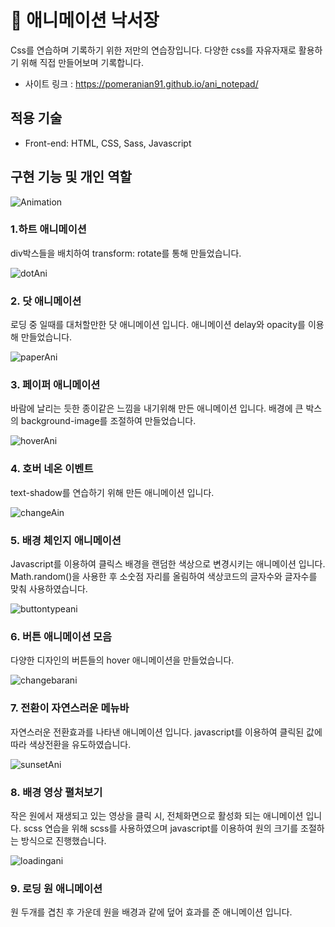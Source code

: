 # 🚀 애니메이션 낙서장

Css를 연습하며 기록하기 위한 저만의 연습장입니다. 다양한 css를 자유자재로 활용하기 위해 직접 만들어보며 기록합니다.

- 사이트 링크 : https://pomeranian91.github.io/ani_notepad/

## 적용 기술

- Front-end: HTML, CSS, Sass, Javascript


## 구현 기능 및 개인 역할

![Animation](https://user-images.githubusercontent.com/89348550/153601087-1df9d815-50a8-43b4-b9c0-81e8e827d000.gif)
### 1.하트 애니메이션
div박스들을 배치하여 transform: rotate를 통해 만들었습니다.


![dotAni](https://user-images.githubusercontent.com/89348550/153601332-cc6cc711-3554-4c3e-9331-eac92f1c8407.gif)
### 2. 닷 애니메이션
로딩 중 일때를 대처할만한 닷 애니메이션 입니다. 애니메이션 delay와 opacity를 이용해 만들었습니다.

![paperAni](https://user-images.githubusercontent.com/89348550/153601857-6f24d8c5-875c-46e1-840a-336525cc4f2d.gif)
### 3. 페이퍼 애니메이션
바람에 날리는 듯한 종이같은 느낌을 내기위해 만든 애니메이션 입니다. 배경에 큰 박스의 background-image를 조절하여 만들었습니다.

![hoverAni](https://user-images.githubusercontent.com/89348550/153602084-9630d814-d784-44d6-b047-aca855f50b22.gif)
### 4. 호버 네온 이벤트
text-shadow를 연습하기 위해 만든 애니메이션 입니다.

![changeAin](https://user-images.githubusercontent.com/89348550/153602452-374f0225-b5ec-447a-bd4c-c0d0901b19d7.gif)
### 5. 배경 체인지 애니메이션
Javascript를 이용하여 클릭스 배경을 랜덤한 색상으로 변경시키는 애니메이션 입니다.
Math.random()을 사용한 후 소숫점 자리를 올림하여 색상코드의 글자수와 글자수를 맞춰 사용하였습니다.

![buttontypeani](https://user-images.githubusercontent.com/89348550/153602714-dac1030c-f264-4d92-b310-bb28ce9a3f1b.gif)
### 6. 버튼 애니메이션 모음
다양한 디자인의 버튼들의 hover 애니메이션을 만들었습니다.

![changebarani](https://user-images.githubusercontent.com/89348550/153602809-899d13f3-5898-4c67-89a9-b98d26046ad7.gif)
### 7. 전환이 자연스러운 메뉴바
자연스러운 전환효과를 나타낸 애니메이션 입니다. javascript를 이용하여 클릭된 값에 따라 색상전환을 유도하였습니다.

![sunsetAni](https://user-images.githubusercontent.com/89348550/153603058-6a039c41-e09d-45ec-a824-3121c5194369.gif)
### 8. 배경 영상 펼처보기
작은 원에서 재생되고 있는 영상을 클릭 시, 전체화면으로 활성화 되는 애니메이션 입니다. scss 연습을 위해 scss를 사용하였으며
javascript를 이용하여 원의 크기를 조절하는 방식으로 진행했습니다.

![loadingani](https://user-images.githubusercontent.com/89348550/153603425-35811360-ae1f-4707-ab8f-7381af294442.gif)
### 9. 로딩 원 애니메이션
원 두개를 겹친 후 가운데 원을 배경과 같에 덮어 효과를 준 애니메이션 입니다.


